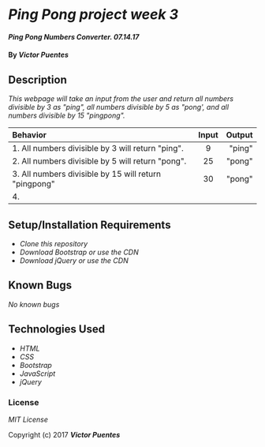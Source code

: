 # _Ping Pong project week 3_

#### _Ping Pong Numbers Converter. 07.14.17_

#### By _**Victor Puentes**_

## Description

_This webpage will take an input from the user and return all numbers divisible by 3 as "ping", all numbers divisible by 5 as "pong', and all numbers divisible by 15 "pingpong"._

| Behavior | Input | Output |
| :---         |     :---:      |          ---: |
| 1. All numbers divisible by 3 will return "ping".  | 9| "ping"   |
| 2. All numbers divisible by 5 will return "pong".   |   25     |  "pong"   |
| 3. All numbers divisible by 15 will return "pingpong"    | 30       | "pong"      |
| 4.   |        |       |

## Setup/Installation Requirements

* _Clone this repository_
* _Download Bootstrap or use the CDN_
* _Download jQuery or use the CDN_

## Known Bugs

_No known bugs_

## Technologies Used

* _HTML_
* _CSS_
* _Bootstrap_
* _JavaScript_
* _jQuery_


### License

*MIT License*

Copyright (c) 2017 **_Victor Puentes_**
